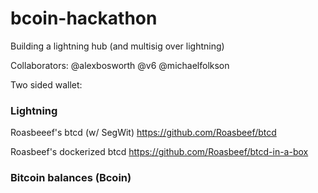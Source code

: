 # bcoin-hackathon

Building a lightning hub (and multisig over lightning)

Collaborators: @alexbosworth @v6 @michaelfolkson

Two sided wallet: 

### Lightning 

Roasbeeef's btcd (w/ SegWit) https://github.com/Roasbeef/btcd

Roasbeef's dockerized btcd https://github.com/Roasbeef/btcd-in-a-box

### Bitcoin balances (Bcoin)
